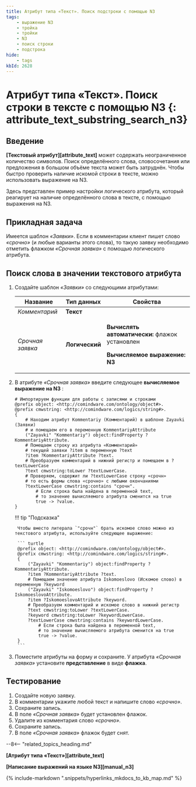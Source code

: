 ```yaml
---
title: Атрибут типа «Текст». Поиск подстроки с помощью N3
tags:
    - выражение N3
    - тройка
    - тройки
    - N3
    - поиск строки
    - подстрока
hide:
    - tags
kbId: 2628
---
```


# Атрибут типа «Текст». Поиск строки в тексте с помощью N3 {: attribute_text_substring_search_n3}

## Введение

**[Текстовый атрибут][attribute_text]** может содержать неограниченное количество символов. Поиск определённого слова, словосочетания или предложения в большом объёме текста может быть затруднён. Чтобы быстро проверить наличие искомой строки в тексте, можно использовать выражение на N3.

Здесь представлен пример настройки логического атрибута, который реагирует на наличие определённого слова в тексте, с помощью выражения на N3.

## Прикладная задача

Имеется шаблон _«Заявки»_. Если в комментарии клиент пишет слово _«срочно»_ (и любые варианты этого слова), то такую заявку необходимо отметить флажком _«Срочная заявка»_ с помощью логического атрибута.

## Поиск слова в значении текстового атрибута

1. Создайте шаблон _«Заявки»_ со следующими атрибутами:

    | Название      | Тип данных     | Свойства                                                                        |
    | ------------- | -------------- | ------------------------------------------------------------------------------- |
    | _Комментарий_ | **Текст**      |                                                                                 |
    | _Срочная заявка_     | **Логический** | <p>**Вычислять автоматически:** флажок установлен</p><p>**Вычисляемое выражение: N3**</p> |

2. В атрибуте _«Срочная заявка»_ введите следующее **вычисляемое выражение на N3** :

    ``` turtle
    # Импортируем функции для работы с записями и строками
    @prefix object: <http://comindware.com/ontology/object#>.  
    @prefix cmwstring: <http://comindware.com/logics/string#>.  
    {  
        # Находим атрибут Kommentariy (Комментарий) в шаблоне Zayavki (Заявки)
        # и помещаем его в переменную KommentariyAttribute
        ("Zayavki" "Kommentariy") object:findProperty ?KommentariyAttribute.   
        # Помещаем строку из атрибута «Комментарий»
        # текущей заявки ?item в переменную ?text
        ?item ?KommentariyAttribute ?text.
        # Преобразуем комментарий в нижний регистр и помещаем в ?textLowerCase
        ?text cmwstring:toLower ?textLowerCase.        
        # Проверяем, содержит ли ?textLowerCase строку «срочн»
        # то есть формы слова «срочно» с любыми окончаниями
        ?textLowerCase cmwstring:contains "срочн".
            # Если строка была найдена в переменной text,
            # то значение вычисляемого атрибута сменится на true
            true -> ?value.
    }
    ```

    !!! tip "Подсказка"

        Чтобы вместо литерала `"срочн"` брать искомое слово можно из текстового атрибута, используйте следующее выражение:
        
        ``` turtle
        @prefix object: <http://comindware.com/ontology/object#>.  
        @prefix cmwstring: <http://comindware.com/logics/string#>.  
        {  
            ("Zayavki" "Kommentariy") object:findProperty ?KommentariyAttribute.   
            ?item ?KommentariyAttribute ?text.
            # Помещаем значение атрибута Iskomoeslovo (Искомое слово) в переменную ?keyword
            ("Zayavki" "Iskomoeslovo") object:findProperty ?IskomoeslovoAttribute.   
            ?item ?IskomoeslovoAttribute ?keyword.
            # Преобразуем комментарий и искомое слово в нижний регистр
            ?text cmwstring:toLower ?textLowerCase.
            ?keyword cmwstring:toLower ?keywordLowerCase.
            ?textLowerCase cmwstring:contains ?keywordLowerCase.
                # Если строка была найдена в переменной text,
                # то значение вычисляемого атрибута сменится на true
                true -> ?value.  
        }
        ```

3. Поместите атрибуты на форму и сохраните. У атрибута _«Срочная заявка»_ установите **представление** в виде **флажка**.

## Тестирование

1. Создайте новую заявку.
2. В комментарии укажите любой текст и напишите слово _«срочно»_.
3. Сохраните запись.
4. В поле _«Срочная заявка»_ будет установлен флажок.
5. Удалите из комментария слово _«срочно»_.
6. Сохраните запись.
7. В поле _«Срочная заявка»_ флажок будет снят.

--8<-- "related_topics_heading.md"

**[Атрибут типа «Текст»][attribute_text]**

**[Написание выражений на языке N3][manual_n3]**

{%
include-markdown ".snippets/hyperlinks_mkdocs_to_kb_map.md"
%}
